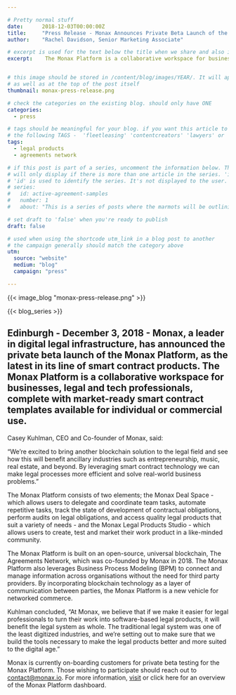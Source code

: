 ```yaml
---

# Pretty normal stuff
date:      2018-12-03T00:00:00Z
title:     "Press Release - Monax Announces Private Beta Launch of the Monax Platform"
author:    "Rachel Davidson, Senior Marketing Associate"

# excerpt is used for the text below the title when we share and also is the summary of the post on https://monax.io/blog
excerpt:    The Monax Platform is a collaborative workspace for businesses, legal and tech professionals, complete with market-ready smart contract templates available for individual or commercial use. 


# this image should be stored in /content/blog/images/YEAR/. It will appear as a thumbnail on any listings,
# as well as at the top of the post itself
thumbnail: monax-press-release.png

# check the categories on the existing blog. should only have ONE
categories:
  - press

# tags should be meaningful for your blog. if you want this article to show on a 'use case' page, you can use
# the following TAGS -  'fleetleasing' 'contentcreators' 'lawyers' or 'corporate'
tags:
  - legal products
  - agreements network

# if this post is part of a series, uncomment the information below. The 'article series' box
# will only display if there is more than one article in the series. 'id', 'number' and 'about' all must be present.
# 'id' is used to identify the series. It's not displayed to the user.
# series:
#   id: active-agreement-samples
#   number: 1
#   about: "This is a series of posts where the marmots will be outlining how the Monax Platform and the Agreements Network can be used in harmony to create the legal products of the future."

# set draft to 'false' when you're ready to publish
draft: false

# used when using the shortcode utm_link in a blog post to another
# the campaign generally should match the category above
utm:
  source: "website"
  medium: "blog"
  campaign: "press"

---
```


<!-- In general the filename below should match thumbnail category above -->
{{< image_blog "monax-press-release.png" >}}

<!-- if this article is part of a series, related articles will automatically appear here -->
{{< blog_series >}}

<!-- Content markdown here - first title on page is auto generated from title in frontmatter -->
## Edinburgh - December 3, 2018 - Monax, a leader in digital legal infrastructure, has announced the private beta launch of the Monax Platform, as the latest in its line of smart contract products. The Monax Platform is a collaborative workspace for businesses, legal and tech professionals, complete with market-ready smart contract templates available for individual or commercial use. 

Casey Kuhlman, CEO and Co-founder of Monax, said:

“We’re excited to bring another blockchain solution to the legal field and see how this will benefit ancillary industries such as entrepreneurship, music, real estate, and beyond. By leveraging smart contract technology we can make legal processes more efficient and solve real-world business problems.”

The Monax Platform consists of two elements; the Monax Deal Space - which allows users to delegate and coordinate team tasks, automate repetitive tasks, track the state of development of contractual obligations, perform audits on legal obligations, and access quality legal products that suit a variety of needs - and the Monax Legal Products Studio - which allows users to create, test and market their work product in a like-minded community.

The Monax Platform is built on an open-source, universal blockchain, The Agreements Network, which was co-founded by Monax in 2018. The Monax Platform also leverages Business Process Modeling (BPM) to connect and manage information across organisations without the need for third party providers. By incorporating blockchain technology as a layer of communication between parties, the Monax Platform is a new vehicle for networked commerce.

Kuhlman concluded, “At Monax, we believe that if we make it easier for legal professionals to turn their work into software-based legal products, it will benefit the legal system as whole. The traditional legal system was one of the least digitized industries, and we’re setting out to make sure that we build the tools necessary to make the legal products better and more suited to the digital age.” 

Monax is currently on-boarding customers for private beta testing for the Monax Platform. Those wishing to participate should reach out to contact@monax.io. 
For more information, [visit](www.monax.io) or click here for an overview of the Monax Platform dashboard.
